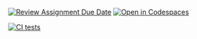 [![Review Assignment Due Date](https://classroom.github.com/assets/deadline-readme-button-22041afd0340ce965d47ae6ef1cefeee28c7c493a6346c4f15d667ab976d596c.svg)](https://classroom.github.com/a/hGiCucuU)
[![Open in Codespaces](https://classroom.github.com/assets/launch-codespace-2972f46106e565e64193e422d61a12cf1da4916b45550586e14ef0a7c637dd04.svg)](https://classroom.github.com/open-in-codespaces?assignment_repo_id=18564998)

[![CI tests](https://github.com/ULL-ESIT-INF-DSI-2425/prct06-generics-solid-marioguerra2002/actions/workflows/ci.yml/badge.svg?branch=main)](https://github.com/ULL-ESIT-INF-DSI-2425/prct06-generics-solid-marioguerra2002/actions/workflows/ci.yml)
